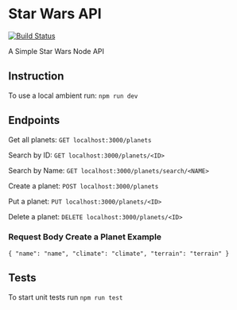 # Star Wars API 
[![Build Status](https://travis-ci.org/Viny2999/sw-api-node.svg?branch=master)](https://travis-ci.org/Viny2999/sw-api-node)

A Simple Star Wars Node API

## Instruction

To use a local ambient run: `npm run dev`

## Endpoints

Get all planets: `GET localhost:3000/planets`

Search by ID: `GET localhost:3000/planets/<ID>`

Search by Name: `GET localhost:3000/planets/search/<NAME>`

Create a planet: `POST localhost:3000/planets`

Put a planet: `PUT localhost:3000/planets/<ID>`

Delete a planet: `DELETE localhost:3000/planets/<ID>`

### Request Body Create a Planet Example

`{ "name": "name", "climate": "climate", "terrain": "terrain" }`

## Tests

To start unit tests run `npm run test`
